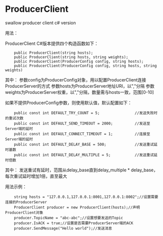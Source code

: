 ProducerClient
==============

swallow producer client c# version

用法：

ProducerClient C#版本提供四个构造函数如下：

        public ProducerClient(string hosts);
        public ProducerClient(string hosts, string weights);
        public ProducerClient(ProducerConfig config, string hosts);
        public ProducerClient(ProducerConfig config, string hosts, string weights)
        
其中：
        参数config为ProducerConfig对象，用以配置ProducerClient连接ProducerServer的方式
        参数hosts为ProducerServer地址URI，以","分隔
        参数weights为ProducerServer权重，以","分隔，数量需与hosts一致，范围[0-10]

如果不提供ProducerConfig参数，则使用默认值，默认配置如下：

        public const int DEFAULT_TRY_COUNT = 5;                //发送失败时的重试次数
        public const int DEFAULT_SEND_TIMEOUT = 2000;          //发送至Server端的延时
        public const int DEFAULT_CONNECT_TIMEOUT = 1;          //连接至Server端的延时
        public const int DEFAULT_DELAY_BASE = 500;             //发送重试延时基数
        public const int DEFAULT_DELAY_MULTIPLE = 5;           //发送重试延时倍数
        
其中：
        发送重试有延时，范围从delay_base直到delay_multiple * delay_base，每次重试延时增加1倍，直至最大

用法示例：
        
        string hosts = "127.0.0.1,127.0.0.1:8001,127.0.0.1:8002";//设置需要连接的ProducerServer
        ProducerClient producer = new ProducerClient(hosts);//声明ProducerClient对象
        producer.TopicName = "abc-abc";//设置想要发送的Topic
        producer.IsACK = true;//设置是否需要ProducerServer端的ACK
        producer.SendMessage("Hello world");//发送消息

        
